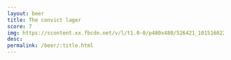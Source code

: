```yaml
---
layout: beer
title: The convict lager
score: 7
img: https://scontent.xx.fbcdn.net/v/l/t1.0-0/p480x480/526421_10151602285463745_410487487_n.jpg?oh=433335307e293399cd9d03810abbd864&oe=58DBCF85
desc: 
permalink: /beer/:title.html
---
```

